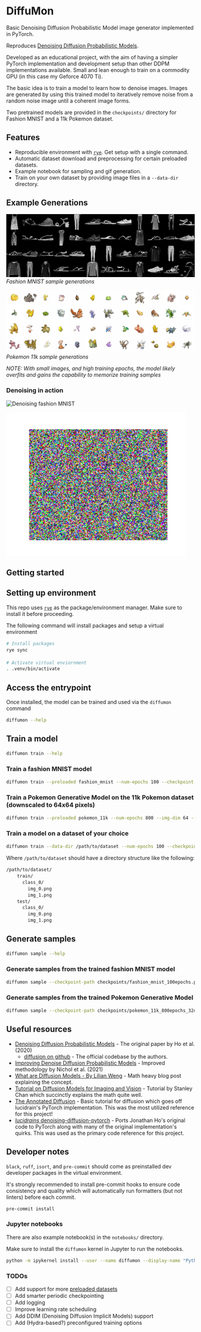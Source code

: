 # DiffuMon

Basic Denoising Diffusion Probabilistic Model image generator implemented in PyTorch.

Reproduces [Denoising Diffusion Probabilistic Models](https://arxiv.org/abs/2006.11239).

Developed as an educational project, with the aim of having a simpler PyTorch implementation and development setup than other DDPM implementations available. Small and lean enough to train on a commodity GPU (in this case my Geforce 4070 Ti).

The basic idea is to train a model to learn how to denoise images. Images are generated by using this trained model to iteratively remove noise from a random noise image until a coherent image forms.

Two pretrained models are provided in the `checkpoints/` directory for Fashion MNIST and a 11k Pokemon dataset.

## Features

* Reproducible environment with [`rye`](https://rye.astral.sh/guide/installation/). Get setup with a single command.
* Automatic dataset download and preprocessing for certain preloaded datasets.
* Example notebook for sampling and gif generation.
* Train on your own dataset by providing image files in a `--data-dir` directory.

## Example Generations

![Fashion MNIST](static/example_fashion_mnist.png)
*Fashion MNIST sample generations*


![Pokemon 11k](static/example_pokemon_11k.png)
*Pokemon 11k sample generations*

*NOTE: With small images, and high training epochs, the model likely overfits and gains the capability to memorize training samples*

### Denoising in action

![Denoising fashion MNIST](static/fashion_mnist_diffusion.gif)

![Denoising Pokemon 11k](static/pokemon_diffusion.gif)


## Getting started

## Setting up environment

This repo uses [`rye`](https://rye.astral.sh/guide/installation/) as the package/environment manager. Make sure to install it before proceeding.

The following command will install packages and setup a virtual environment

```bash
# Install packages
rye sync

# Activate virtual enviornment
. .venv/bin/activate
```


## Access the entrypoint

Once installed, the model can be trained and used via the `diffumon` command

```bash
diffumon --help
```

## Train a model

```bash
diffumon train --help
```

### Train a fashion MNIST model

```bash
diffumon train --preloaded fashion_mnist --num-epochs 100 --checkpoint-path checkpoints/fashion_mnist_100epochs.pth
```

### Train a Pokemon Generative Model on the 11k Pokemon dataset (downscaled to 64x64 pixels)

```bash
diffumon train --preloaded pokemon_11k --num-epochs 800 --img-dim 64 -- batch-size 64 --checkpoint-path checkpoints/pokemon_11k_800epochs_64dim.pth
```

### Train a model on a dataset of your choice

```bash
diffumon train --data-dir /path/to/dataset --num-epochs 100 --checkpoint-path checkpoints/my_dataset_100_epochs.pth
```

Where `/path/to/dataset` should have a directory structure like the following:

```bash
/path/to/dataset/
    train/
      class_0/
        img_0.png
        img_1.png
    test/
      class_0/
        img_0.png
        img_1.png
```

## Generate samples

```bash
diffumon sample --help
```

### Generate samples from the trained fashion MNIST model

```bash
diffumon sample --checkpoint-path checkpoints/fashion_mnist_100epochs.pth --num-samples 32 --output-dir samples/fashion_mnist_100epochs
```

### Generate samples from the trained Pokemon Generative Model

```bash
diffumon sample --checkpoint-path checkpoints/pokemon_11k_800epochs_32dim.pth --num-samples 32 --output-dir samples/pokemon_11k_800epochs_32dim
```

## Useful resources

* [Denoising Diffusion Probabilistic Models](https://arxiv.org/abs/2006.11239) - The original paper by Ho et al. (2020)
  * [diffusion on github](https://github.com/hojonathanho/diffusion) - The official codebase by the authors.
* [Improving Denoise Diffusion Probabilistic Models](https://arxiv.org/abs/2102.09672) - Improved methodology by Nichol et al. (2021)
* [What are Diffusion Models - By Lilian Weng](https://lilianweng.github.io/posts/2021-07-11-diffusion-models/) - Math heavy blog post explaining the concept.
* [Tutorial on Diffusion Models for Imaging and Vision](https://arxiv.org/pdf/2403.18103) - Tutorial by Stanley Chan which succinctly explains the math quite well.
* [The Annotated Diffusion](https://huggingface.co/blog/annotated-diffusion) - Basic tutorial for diffusion which goes off lucidrain's PyTorch implementation. This was the most utilized reference for this project!
* [*lucidrains* denoising-diffusion-pytorch](https://github.com/lucidrains/denoising-diffusion-pytorch/tree/main) - Ports Jonathan Ho's original code to PyTorch along with many of the original implementation's quirks. This was used as the primary code reference for this project.

## Developer notes

`black`, `ruff`, `isort`, and `pre-commit` should come as preinstalled dev developer packages in the virtual environment.

It's strongly recommended to install pre-commit hooks to ensure code consistency and quality which will automatically run formatters (but not linters) before each commit.

```bash
pre-commit install
```

### Jupyter notebooks

There are also example notebook(s) in the `notebooks/` directory.

Make sure to install the `diffumon` kernel in Jupyter to run the notebooks.

```bash
python -m ipykernel install --user --name diffumon --display-name "Python Diffumon"
```

### TODOs

- [ ] Add support for more [preloaded datasets](https://pytorch.org/vision/stable/datasets.html)
- [ ] Add smarter periodic checkpointing
- [ ] Add logging
- [ ] Improve learning rate scheduling
- [ ] Add DDIM (Denoising Diffusion Implicit Models) support
- [ ] Add (Hydra-based?) preconfigured training options